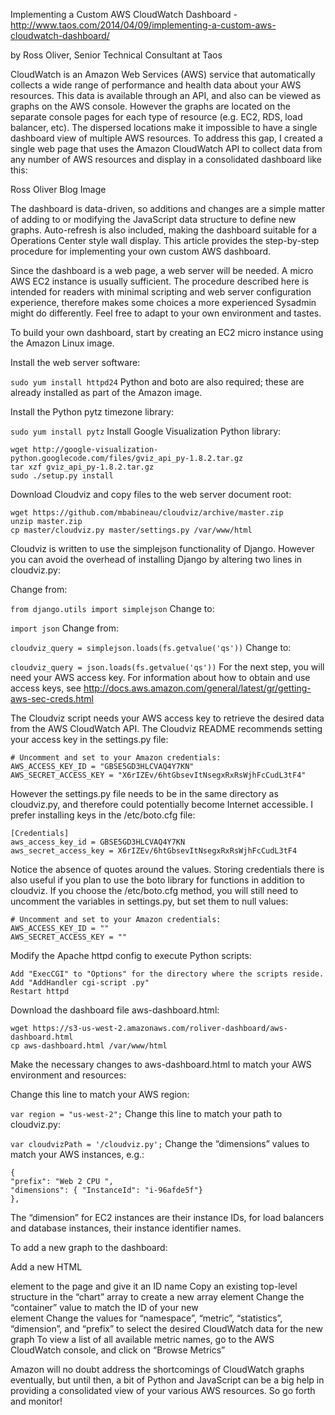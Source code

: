 Implementing a Custom AWS CloudWatch Dashboard - http://www.taos.com/2014/04/09/implementing-a-custom-aws-cloudwatch-dashboard/

by Ross Oliver, Senior Technical Consultant at Taos

CloudWatch is an Amazon Web Services (AWS) service that automatically collects a wide range of performance and health data about your AWS resources.  This data is available through an API, and also can be viewed as graphs on the AWS console.  However the graphs are located on the separate console pages for each type of resource (e.g. EC2, RDS, load balancer, etc).  The dispersed locations make it impossible to have a single dashboard view of multiple AWS resources.  To address this gap, I created a single web page that uses the Amazon CloudWatch API to collect data from any number of AWS resources and display in a consolidated dashboard like this:

Ross Oliver Blog Image

The dashboard is data-driven, so additions and changes are a simple matter of adding to or modifying the JavaScript data structure to define new graphs.  Auto-refresh is also included, making the dashboard suitable for a Operations Center style wall display.  This article provides the step-by-step procedure for implementing your own custom AWS dashboard.

Since the dashboard is a web page, a web server will be needed.  A micro AWS EC2 instance is usually sufficient.  The procedure described here is intended for readers with minimal scripting and web server configuration experience, therefore makes some choices a more experienced Sysadmin might do differently.  Feel free to adapt to your own environment and tastes.

To build your own dashboard, start by creating an EC2 micro instance using the Amazon Linux image.


Install the web server software:

`sudo yum install httpd24`
Python and boto are also required; these are already installed as part of the Amazon image.

Install the Python pytz timezone library:

`sudo yum install pytz`
Install Google Visualization Python library:
```
wget http://google-visualization-python.googlecode.com/files/gviz_api_py-1.8.2.tar.gz
tar xzf gviz_api_py-1.8.2.tar.gz
sudo ./setup.py install
```
Download Cloudviz and copy files to the web server document root:
```
wget https://github.com/mbabineau/cloudviz/archive/master.zip
unzip master.zip
cp master/cloudviz.py master/settings.py /var/www/html
```
Cloudviz is written to use the simplejson functionality of Django.   However you can avoid the overhead of installing Django by altering two lines in cloudviz.py:

Change from:

`from django.utils import simplejson`
Change to:

`import json`
Change from:

`cloudviz_query = simplejson.loads(fs.getvalue('qs'))`
Change to:

`cloudviz_query = json.loads(fs.getvalue('qs'))`
For the next step, you will need your AWS access key.  For information about how to obtain and use access keys, see http://docs.aws.amazon.com/general/latest/gr/getting-aws-sec-creds.html

The Cloudviz script needs your AWS access key to retrieve the desired data from the AWS CloudWatch API.  The Cloudviz README recommends setting your access key in the settings.py file:
```
# Uncomment and set to your Amazon credentials:
AWS_ACCESS_KEY_ID = "GBSE5GD3HLCVAQ4Y7KN"
AWS_SECRET_ACCESS_KEY = "X6rIZEv/6htGbsevItNsegxRxRsWjhFcCudL3tF4"
```
However the settings.py file needs to be in the same directory as cloudviz.py, and therefore could potentially become Internet accessible.  I prefer installing keys in the /etc/boto.cfg file:
```
[Credentials]
aws_access_key_id = GBSE5GD3HLCVAQ4Y7KN
aws_secret_access_key = X6rIZEv/6htGbsevItNsegxRxRsWjhFcCudL3tF4
```
Notice the absence of quotes around the values.  Storing credentials there is also useful if you plan to use the boto library for functions in addition to cloudviz.  If you choose the /etc/boto.cfg method, you will still need to uncomment the variables in settings.py, but set them to null values:
```
# Uncomment and set to your Amazon credentials:
AWS_ACCESS_KEY_ID = ""
AWS_SECRET_ACCESS_KEY = ""
```
Modify the Apache httpd config to execute Python scripts:
```
Add "ExecCGI" to "Options" for the directory where the scripts reside.
Add "AddHandler cgi-script .py"
Restart httpd
```
Download the dashboard file aws-dashboard.html:
```
wget https://s3-us-west-2.amazonaws.com/roliver-dashboard/aws-dashboard.html
cp aws-dashboard.html /var/www/html
```
Make the necessary changes to aws-dashboard.html to match your AWS environment and resources:

Change this line to match your AWS region:

`var region = "us-west-2";`
Change this line to match your path to cloudviz.py:

`var cloudvizPath = '/cloudviz.py';`
Change the “dimensions” values to match your AWS instances, e.g.:
```
{
"prefix": "Web 2 CPU ",
"dimensions": { "InstanceId": "i-96afde5f"}
},
```
The “dimension” for EC2 instances are their instance IDs, for load balancers and database instances, their instance identifier names.

To add a new graph to the dashboard:

Add a new HTML <div> element to the page and give it an ID name
Copy an existing  top-level structure in the “chart” array to create a new array element
Change the “container” value to match the ID of your new <div> element
Change the values for “namespace”, “metric”, “statistics”, “dimension”, and “prefix” to select the desired CloudWatch data for the new graph
To view a list of all available metric names, go to the AWS CloudWatch console, and click on “Browse Metrics”

Amazon will no doubt address the shortcomings of CloudWatch graphs eventually, but until then, a bit of Python and JavaScript can be a big help in providing a consolidated view of your various AWS resources.  So go forth and monitor!

